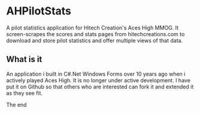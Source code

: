 # AHPilotStats
A pilot statistics application for Hitech Creation's Aces High MMOG. It screen-scrapes the scores and stats pages from hitechcreations.com to download and store pilot statistics and offer multiple views of that data.

## What is it
An application i built in C#.Net Windows Forms over 10 years ago when i actively played Aces High. It is no longer under active development. I have put it on Github so that others who are interested can fork it and extended it as they see fit.

The end

